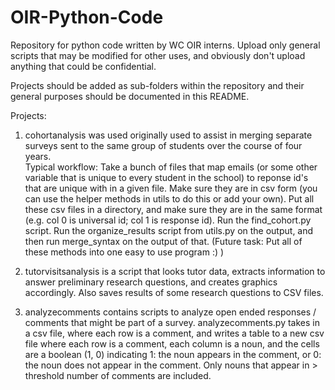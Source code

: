 # OIR-Python-Code

Repository for python code written by WC OIR interns. 
Upload only general scripts that may be modified for other
uses, and obviously don't upload anything that could
be confidential.

Projects should be added as sub-folders within the repository
and their general purposes should be documented in this README.

Projects:

1. cohortanalysis was used originally used to assist in merging separate 
surveys sent to the same group of students over the course of four years.  
Typical workflow: Take a bunch of files that map emails (or some other
variable that is unique to every student in the school) to reponse id's
that are unique with in a given file.  Make sure they are in csv form
(you can use the helper methods in utils to do this or add your own). 
Put all these csv files in a directory, and make sure they are in the 
same format (e.g. col 0 is universal id; col 1 is response id). 
Run the find_cohort.py script. Run the organize_results script from
utils.py on the output, and then run merge_syntax on the output of 
that. (Future task: Put all of these methods into one easy to use 
program :) )

2. tutorvisitsanalysis is a script that looks tutor data, extracts
information to answer preliminary research questions, and creates 
graphics accordingly.  Also saves results of some research questions
to CSV files. 

3. analyzecomments contains scripts to analyze open ended responses / 
comments that might be part of a survey. analyzecomments.py takes in a 
csv file, where each row is a comment, and writes a table to a new csv 
file where each row is a comment, each column is a noun, and the cells are 
a boolean (1, 0) indicating 1: the noun appears in the comment, or 0: the 
noun does not appear in the  comment.  Only nouns that appear in > 
threshold number of comments are included.
